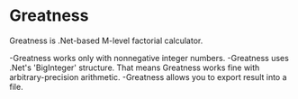 # Greatness
Greatness is .Net-based M-level factorial calculator. 

-Greatness works only with nonnegative integer numbers.
-Greatness uses .Net's 'BigInteger' structure. That means Greatness works fine with arbitrary-precision arithmetic.
-Greatness allows you to export result into a file.
